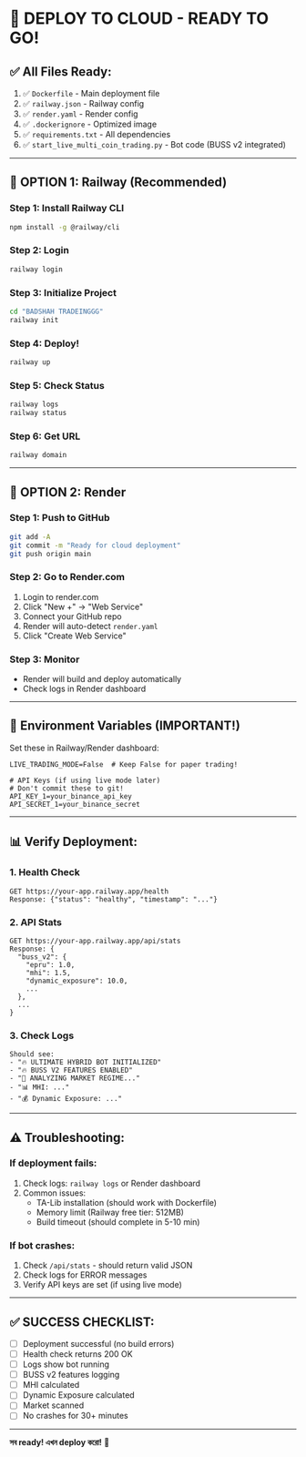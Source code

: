 # 🚀 DEPLOY TO CLOUD - READY TO GO!

## ✅ All Files Ready:
1. ✅ `Dockerfile` - Main deployment file
2. ✅ `railway.json` - Railway config
3. ✅ `render.yaml` - Render config  
4. ✅ `.dockerignore` - Optimized image
5. ✅ `requirements.txt` - All dependencies
6. ✅ `start_live_multi_coin_trading.py` - Bot code (BUSS v2 integrated)

---

## 🎯 OPTION 1: Railway (Recommended)

### Step 1: Install Railway CLI
```bash
npm install -g @railway/cli
```

### Step 2: Login
```bash
railway login
```

### Step 3: Initialize Project
```bash
cd "BADSHAH TRADEINGGG"
railway init
```

### Step 4: Deploy!
```bash
railway up
```

### Step 5: Check Status
```bash
railway logs
railway status
```

### Step 6: Get URL
```bash
railway domain
```

---

## 🎯 OPTION 2: Render

### Step 1: Push to GitHub
```bash
git add -A
git commit -m "Ready for cloud deployment"
git push origin main
```

### Step 2: Go to Render.com
1. Login to render.com
2. Click "New +" → "Web Service"
3. Connect your GitHub repo
4. Render will auto-detect `render.yaml`
5. Click "Create Web Service"

### Step 3: Monitor
- Render will build and deploy automatically
- Check logs in Render dashboard

---

## 🔑 Environment Variables (IMPORTANT!)

Set these in Railway/Render dashboard:

```
LIVE_TRADING_MODE=False  # Keep False for paper trading!

# API Keys (if using live mode later)
# Don't commit these to git!
API_KEY_1=your_binance_api_key
API_SECRET_1=your_binance_secret
```

---

## 📊 Verify Deployment:

### 1. Health Check
```
GET https://your-app.railway.app/health
Response: {"status": "healthy", "timestamp": "..."}
```

### 2. API Stats
```
GET https://your-app.railway.app/api/stats
Response: {
  "buss_v2": {
    "epru": 1.0,
    "mhi": 1.5,
    "dynamic_exposure": 10.0,
    ...
  },
  ...
}
```

### 3. Check Logs
```
Should see:
- "🔥 ULTIMATE HYBRID BOT INITIALIZED"
- "🔥 BUSS V2 FEATURES ENABLED"
- "🎯 ANALYZING MARKET REGIME..."
- "📊 MHI: ..."
- "💰 Dynamic Exposure: ..."
```

---

## ⚠️ Troubleshooting:

### If deployment fails:
1. Check logs: `railway logs` or Render dashboard
2. Common issues:
   - TA-Lib installation (should work with Dockerfile)
   - Memory limit (Railway free tier: 512MB)
   - Build timeout (should complete in 5-10 min)

### If bot crashes:
1. Check `/api/stats` - should return valid JSON
2. Check logs for ERROR messages
3. Verify API keys are set (if using live mode)

---

## ✅ SUCCESS CHECKLIST:

- [ ] Deployment successful (no build errors)
- [ ] Health check returns 200 OK
- [ ] Logs show bot running
- [ ] BUSS v2 features logging
- [ ] MHI calculated
- [ ] Dynamic Exposure calculated
- [ ] Market scanned
- [ ] No crashes for 30+ minutes

---

**সব ready! এখন deploy করো!** 🚀

